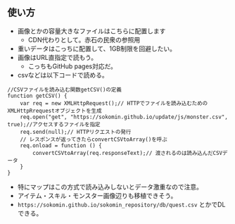 ﻿## 使い方

- 画像とかの容量大きなファイルはこちらに配置します
  - CDN代わりとして。赤石の民衆の参照用
- 重いデータはこっちに配置して、1GB制限を回避したい。
- 画像はURL直指定で読もう。
  - こっちもGitHub pages対応だ。
- csvなどは以下コードで読める。

```
//CSVファイルを読み込む関数getCSV()の定義
function getCSV() {
    var req = new XMLHttpRequest();// HTTPでファイルを読み込むためのXMLHttpRrequestオブジェクトを生成
    req.open("get", "https://sokomin.github.io/update/js/monster.csv", true);//アクセスするファイルを指定
    req.send(null);// HTTPリクエストの発行
    // レスポンスが返ってきたらconvertCSVtoArray()を呼ぶ	
    req.onload = function () {
        convertCSVtoArray(req.responseText);// 渡されるのは読み込んだCSVデータ
    }
}
```

- 特にマップはこの方式で読み込みしないとデータ激重なので注意。
- アイテム・スキル・モンスター画像辺りも移植できそう。
- `https://sokomin.github.io/sokomin_repository/db/quest.csv` とかでDLできる。